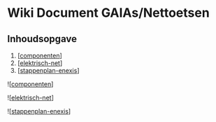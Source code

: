 # Wiki Document GAIAs/Nettoetsen

## Inhoudsopgave

1. [[componenten]]
2. [[elektrisch-net]]
3. [[stappenplan-enexis]]


![[componenten]]

![[elektrisch-net]]

![[stappenplan-enexis]]

[//begin]: # "Autogenerated link references for markdown compatibility"
[componenten]: componenten.md "Installatie- en Netcomponenten"
[elektrisch-net]: elektrisch-net.md "Elektrisch-net Techniek"
[stappenplan-enexis]: stappenplan-enexis.md "ENEXIS: GAIA Stappenplan"
[//end]: # "Autogenerated link references"
